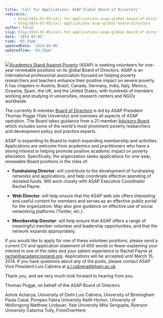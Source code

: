 ```yaml
---
title: 'Call for Applications: ASAP Global Board of Directors'
redirects:
    - blog/2014-03-05/call-for-applications-asap-global-board-of-directors
    - blog/2014-03-05/call-applications-asap-global-board-directors
author: false
slug: blog/2014-03-05/call-for-applications-asap-global-board-of-directors
date: '2014-03-05'
time: '03:35pm'
updatedDate: '2014-04-06'
updatedTime: '03:35pm'
---
```

![](/images/uploads/join-the-board-1-1024x768.jpg)[Academics Stand Against Poverty](http://academicsstand.org/) (ASAP) is seeking volunteers for one-year renewable positions on its global Board of Directors. ASAP is an international professional association focused on helping poverty researchers and teachers enhance their positive impact on severe poverty. It has chapters in Austria, Brazil, Canada, Germany, India, Italy, Mexico, Oceania, Spain, the UK, and the United States, with hundreds of members working and studying in universities, research centers and NGOs worldwide.

The currently 8-member [Board of Directors](http://academicsstand.org/about/people/board-of-directors/) is led by ASAP President Thomas Pogge (Yale University) and oversees all aspects of ASAP operation. The Board takes guidance from a 21-member [Advisory Board](http://academicsstand.org/about/people/advisory-board/) which includes some of the world's most prominent poverty researchers and development policy and practice experts.

ASAP is expanding its Board to match expanding membership and activities. Applications are welcome from academics and practitioners who have a strong interest in helping promote positive academic impact on poverty alleviation. Specifically, the organization seeks applications for one-year, renewable Board positions in the roles of:

*   **Fundraising Director**: will contribute to the development of fundraising networks and applications, and help coordinate effective spending of donated funds. Will work closely with ASAP Executive Coordinator Rachel Payne.

*   **Web Director**: will help ensure that the ASAP web site offers interesting and useful content for members and serves as an effective public portal for the organization. May also give guidance on effective use of social networking platforms (Twitter, etc.).
*   **Membership Director**: will help ensure that ASAP offers a range of meaningful member volunteer and leadership opportunities, and that the network expands appropriately.

If you would like to apply for one of these volunteer positions, please send a current CV and application statement of 400 words or fewer explaining your interest in one of the roles and your salient experience to Rachel Payne at rachel@academcisstand.org. Applications will be accepted until March 15, 2014\. If you have questions about any of the posts, please contact ASAP Vice President Luis Cabrera at a.l.cabrera@bham.ac.uk

Thank you, and we very much look forward to hearing from you.

Thomas Pogge, on behalf of the ASAP Board of Directors

Ashok Acharya, University of Delhi
 Luis Cabrera, University of Birmingham
 Paula Casal, Pompeu Fabra University
 Keith Horton, University of Wollongong
 Matthew Lindauer, Yale University
 Mitu Sengupta, Ryerson University
 Catarina Tully, FromOverHere